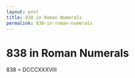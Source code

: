 ```yaml
---
layout: post
title: 838 in Roman Numerals
permalink: 838-in-roman-numerals
---
```


# 838 in Roman Numerals

838 = DCCCXXXVIII
